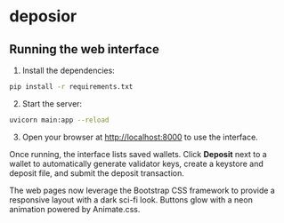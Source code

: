 # deposior

## Running the web interface

1. Install the dependencies:

```bash
pip install -r requirements.txt
```

2. Start the server:

```bash
uvicorn main:app --reload
```

3. Open your browser at [http://localhost:8000](http://localhost:8000) to use the interface.

Once running, the interface lists saved wallets. Click **Deposit** next to a wallet to automatically
generate validator keys, create a keystore and deposit file, and submit the deposit transaction.

The web pages now leverage the Bootstrap CSS framework to provide a responsive layout with a dark sci-fi look.
Buttons glow with a neon animation powered by Animate.css.

